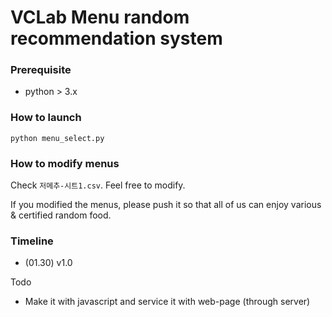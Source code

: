 # VCLab Menu random recommendation system

### Prerequisite
- python > 3.x

### How to launch
`python menu_select.py`

### How to modify menus
Check `저메추-시트1.csv`. Feel free to modify. 

If you modified the menus, please push it so that all of us can enjoy various & certified random food.

### Timeline
- (01.30) v1.0

Todo
- Make it with javascript and service it with web-page (through server)
